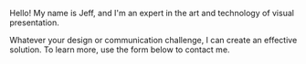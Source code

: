 Hello! My name is Jeff, and I'm an expert in the art and technology of visual presentation.

Whatever your design or communication challenge, I can create an effective solution. To learn more, use the form below to contact me.
